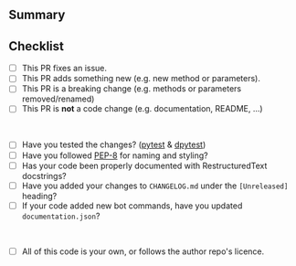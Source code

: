 ## Summary

<!-- What is this pull request for? If it fixes an issue use `close #issue-number` -->

## Checklist

<!-- Put an x inside [ ] to check it, like this: [x] -->

- [ ] This PR fixes an issue.
- [ ] This PR adds something new (e.g. new method or parameters).
- [ ] This PR is a breaking change (e.g. methods or parameters removed/renamed)
- [ ] This PR is **not** a code change (e.g. documentation, README, ...)

<br>

- [ ] Have you tested the changes? ([pytest](https://docs.pytest.org/) & [dpytest](https://dpytest.readthedocs.io/))
- [ ] Have you followed [PEP-8](https://www.python.org/dev/peps/pep-0008/) for naming and styling?
- [ ] Has your code been properly documented with RestructuredText docstrings?
- [ ] Have you added your changes to `CHANGELOG.md` under the `[Unreleased]` heading?
- [ ] If your code added new bot commands, have you updated `documentation.json`?

<br>

- [ ] All of this code is your own, or follows the author repo's licence.
